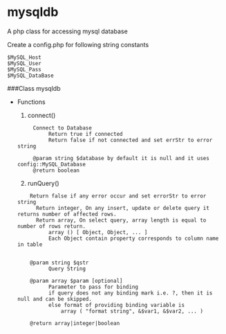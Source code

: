 # mysqldb
A php class for accessing mysql database

Create a config.php for following string constants
```
$MySQL_Host
$MySQL_User
$MySQL_Pass
$MySQL_DataBase
```

###Class mysqldb
  
  - Functions
      1. connect()
      ```
           Connect to Database
           		Return true if connected
           		Return false if not connected and set errStr to error string
           
           @param string $database by default it is null and it uses config::MySQL_Database
           @return boolean
      ```
        
      2. runQuery()
		 
      ```
          Return false if any error occur and set errorStr to error string
      		Return integer, On any insert, update or delete query it returns number of affected rows.
      		Return array, On select query, array length is equal to number of rows return.
      			array () [ Object, Object, ... ]
      			Each Object contain property corresponds to column name in table
      
      
          @param string $qstr
          		Query String
          
          @param array $param [optional]
          		Parameter to pass for binding
          		if query does not any binding mark i.e. ?, then it is null and can be skipped.
          		else format of providing binding variable is
          			array ( "format string", &$var1, &$var2, ... )
          
          @return array|integer|boolean

      ```
